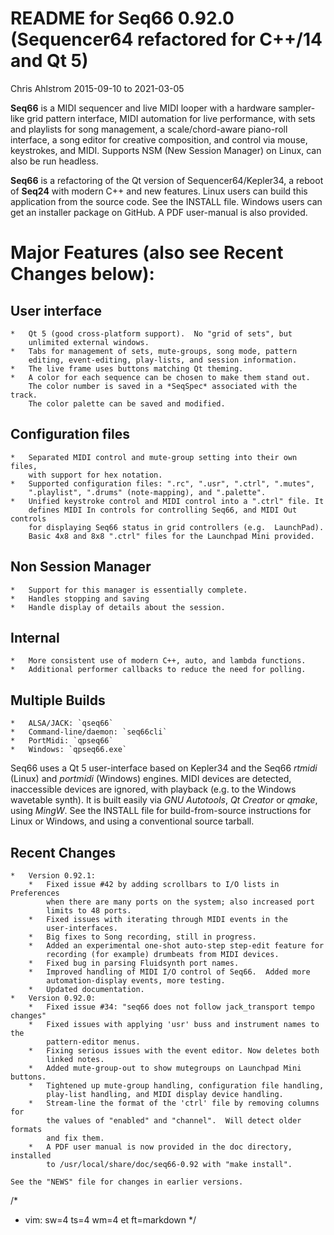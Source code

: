 # README for Seq66 0.92.0 (Sequencer64 refactored for C++/14 and Qt 5)

Chris Ahlstrom
2015-09-10 to 2021-03-05

__Seq66__ is a MIDI sequencer and live MIDI looper with a hardware sampler-like
grid pattern interface, MIDI automation for live performance, with sets and
playlists for song management, a scale/chord-aware piano-roll interface, a
song editor for creative composition, and control via mouse, keystrokes, and
MIDI.  Supports NSM (New Session Manager) on Linux, can also be run headless.

__Seq66__ is a refactoring of the Qt version of Sequencer64/Kepler34, a reboot
of __Seq24__ with modern C++ and new features.  Linux users can build this
application from the source code.  See the INSTALL file.  Windows users can
get an installer package on GitHub.  A PDF user-manual is also provided.

# Major Features (also see **Recent Changes** below):

##  User interface

    *   Qt 5 (good cross-platform support).  No "grid of sets", but
        unlimited external windows.
    *   Tabs for management of sets, mute-groups, song mode, pattern
        editing, event-editing, play-lists, and session information.
    *   The live frame uses buttons matching Qt theming.
    *   A color for each sequence can be chosen to make them stand out.
        The color number is saved in a *SeqSpec* associated with the track.
        The color palette can be saved and modified.

##  Configuration files

    *   Separated MIDI control and mute-group setting into their own files,
        with support for hex notation.
    *   Supported configuration files: ".rc", ".usr", ".ctrl", ".mutes",
        ".playlist", ".drums" (note-mapping), and ".palette".
    *   Unified keystroke control and MIDI control into a ".ctrl" file. It
        defines MIDI In controls for controlling Seq66, and MIDI Out controls
        for displaying Seq66 status in grid controllers (e.g.  LaunchPad).
        Basic 4x8 and 8x8 ".ctrl" files for the Launchpad Mini provided.

##  Non Session Manager

    *   Support for this manager is essentially complete.
    *   Handles stopping and saving
    *   Handle display of details about the session.

##  Internal

    *   More consistent use of modern C++, auto, and lambda functions.
    *   Additional performer callbacks to reduce the need for polling.

##  Multiple Builds

    *   ALSA/JACK: `qseq66`
    *   Command-line/daemon: `seq66cli`
    *   PortMidi: `qpseq66`
    *   Windows: `qpseq66.exe`

Seq66 uses a Qt 5 user-interface based on Kepler34 and the Seq66 *rtmidi*
(Linux) and *portmidi* (Windows) engines.  MIDI devices are detected,
inaccessible devices are ignored, with playback (e.g. to the Windows wavetable
synth). It is built easily via *GNU Autotools*, *Qt Creator* or *qmake*, using
*MingW*.  See the INSTALL file for build-from-source instructions for Linux or
Windows, and using a conventional source tarball.

## Recent Changes

    *   Version 0.92.1:
        *   Fixed issue #42 by adding scrollbars to I/O lists in Preferences
            when there are many ports on the system; also increased port
            limits to 48 ports.
        *   Fixed issues with iterating through MIDI events in the
            user-interfaces.
        *   Big fixes to Song recording, still in progress.
        *   Added an experimental one-shot auto-step step-edit feature for
            recording (for example) drumbeats from MIDI devices.
        *   Fixed bug in parsing Fluidsynth port names.
        *   Improved handling of MIDI I/O control of Seq66.  Added more
            automation-display events, more testing.
        *   Updated documentation.
    *   Version 0.92.0:
        *   Fixed issue #34: "seq66 does not follow jack_transport tempo changes"
        *   Fixed issues with applying 'usr' buss and instrument names to the
            pattern-editor menus.
        *   Fixing serious issues with the event editor. Now deletes both
            linked notes.
        *   Added mute-group-out to show mutegroups on Launchpad Mini buttons.
        *   Tightened up mute-group handling, configuration file handling,
            play-list handling, and MIDI display device handling.
        *   Stream-line the format of the 'ctrl' file by removing columns for
            the values of "enabled" and "channel".  Will detect older formats
            and fix them.
        *   A PDF user manual is now provided in the doc directory, installed
            to /usr/local/share/doc/seq66-0.92 with "make install".

    See the "NEWS" file for changes in earlier versions.

/*
 * vim: sw=4 ts=4 wm=4 et ft=markdown
 */
